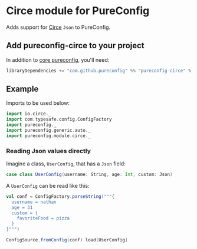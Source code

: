 # Circe module for PureConfig

Adds support for [Circe](https://circe.github.io/circe/) `Json` to PureConfig.

## Add pureconfig-circe to your project

In addition to [core pureconfig](https://github.com/pureconfig/pureconfig), you'll need:

```scala
libraryDependencies += "com.github.pureconfig" %% "pureconfig-circe" % "0.14.0"
```

## Example

Imports to be used below:

```scala mdoc:silent
import io.circe._
import com.typesafe.config.ConfigFactory
import pureconfig._
import pureconfig.generic.auto._
import pureconfig.module.circe._
```

### Reading Json values directly

Imagine a class, `UserConfig`, that has a `Json` field:

```scala mdoc:silent
case class UserConfig(username: String, age: Int, custom: Json)
```

A `UserConfig` can be read like this:

```scala mdoc
val conf = ConfigFactory.parseString("""{
  username = nathan
  age = 31
  custom = {
    favoriteFood = pizza
  }
}""")

ConfigSource.fromConfig(conf).load[UserConfig]
```

